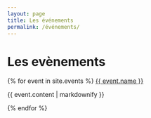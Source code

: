 ```yaml
---
layout: page
title: Les événements
permalink: /événements/
---
```


# Les evènements

{% for event in site.events %}
<a href="{{ event.url }}">{{ event.name }}</a>
  <p>{{ event.content | markdownify }}</p>
{% endfor %}